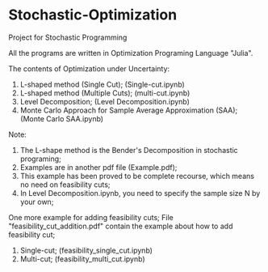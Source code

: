 # Stochastic-Optimization
Project for Stochastic Programming

All the programs are written in Optimization Programing Language "Julia".

The contents of Optimization under Uncertainty:

1. L-shaped method (Single Cut); (Single-cut.ipynb)
2. L-shaped method (Multiple Cuts); (multi-cut.ipynb)
3. Level Decomposition; (Level Decomposition.ipynb)
4. Monte Carlo Approach for Sample Average Approximation (SAA); (Monte Carlo SAA.ipynb)

Note: 

1. The L-shape method is the Bender's Decomposition in stochastic programing;
2. Examples are in another pdf file (Example.pdf);
3. This example has been proved to be complete recourse, which means no need on feasibility cuts;
4. In Level Decomposition.ipynb, you need to specify the sample size N by your own;

One more example for adding feasibility cuts;
File "feasibility_cut_addition.pdf" contain the example about how to add feasibility cut;
1. Single-cut;  (feasibility_single_cut.ipynb)
2. Multi-cut;   (feasibility_multi_cut.ipynb)
